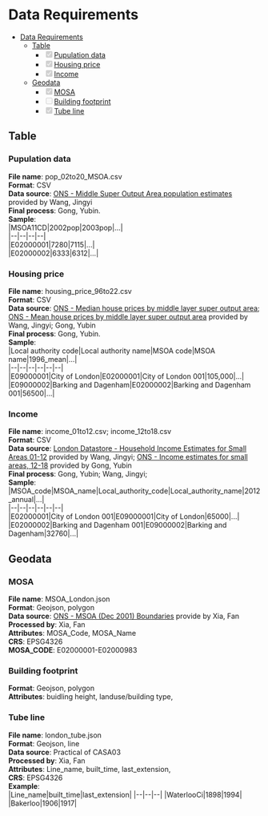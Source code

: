 # Data Requirements

- [Data Requirements](#data-requirements)
  * [Table](#table)
    + <input type="checkbox" disabled checked/>[Pupulation data](#pupulation-data)
    + <input type="checkbox" disabled checked/>[Housing price](#housing-price)
    + <input type="checkbox" disabled checked/>[Income](#income)
  * [Geodata](#geodata)
    + <input type="checkbox" disabled checked/>[MOSA](#mosa)
    + <input type="checkbox" disabled/>[Building footprint](#building-footprint)
    + <input type="checkbox" disabled checked/>[Tube line](#tube-line)
    
## Table 
### Pupulation data
**File name**: pop_02to20_MSOA.csv   
**Format**: CSV   
**Data source**: [ONS - Middle Super Output Area population estimates](https://www.ons.gov.uk/peoplepopulationandcommunity/populationandmigration/populationestimates/datasets/middlesuperoutputareamidyearpopulationestimates) provided by Wang, Jingyi   
**Final process**: Gong, Yubin.   
**Sample**:     
|MSOA11CD|2002pop|2003pop|...|   
|--|--|--|--|   
|E02000001|7280|7115|...|   
|E02000002|6333|6312|...|  
    

### Housing price
**File name**: housing_price_96to22.csv   
**Format**: CSV   
**Data source**: [ONS - Median house prices by middle layer super output area](https://www.ons.gov.uk/peoplepopulationandcommunity/housing/datasets/hpssadataset2medianhousepricebymsoaquarterlyrollingyear); [ONS - Mean house prices by middle layer super output area](https://www.ons.gov.uk/peoplepopulationandcommunity/housing/datasets/hpssadataset3meanhousepricebymsoaquarterlyrollingyear)  provided by Wang, Jingyi; Gong, Yubin    
**Final process**: Gong, Yubin.   
**Sample**:    
|Local authority code|Local authority name|MSOA code|MSOA name|1996_mean|...|   
|--|--|--|--|--|--|   
|E09000001|City of London|E02000001|City of London 001|105,000|...|   
|E09000002|Barking and Dagenham|E02000002|Barking and Dagenham 001|56500|...|   

### Income
**File name**: income_01to12.csv; income_12to18.csv    
**Format**: CSV    
**Data source**: [London Datastore - Household Income Estimates for Small Areas 01-12](https://data.london.gov.uk/dataset/household-income-estimates-small-areas) provided by Wang, Jingyi; [ONS - Income estimates for small areas, 12-18](https://www.ons.gov.uk/employmentandlabourmarket/peopleinwork/earningsandworkinghours/datasets/smallareaincomeestimatesformiddlelayersuperoutputareasenglandandwales) provided by Gong, Yubin    
**Final process**: Gong, Yubin; Wang, Jingyi;    
**Sample**:    
|MSOA_code|MSOA_name|Local_authority_code|Local_authority_name|2012_annual|...|   
|--|--|--|--|--|--|    
|E02000001|City of London 001|E09000001|City of London|65000|...|   
|E02000002|Barking and Dagenham 001|E09000002|Barking and Dagenham|32760|...| 

## Geodata
### MOSA
**File name**: MSOA_London.json   
**Format**: Geojson, polygon   
**Data source**: [ONS - MSOA (Dec 2001) Boundaries](https://geoportal.statistics.gov.uk/datasets/ons::msoa-dec-2001-boundaries-ew-bfc/about) provide by Xia, Fan   
**Processed by**: Xia, Fan   
**Attributes**: MOSA_Code, MOSA_Name   
**CRS**: EPSG4326   
**MOSA_CODE**: E02000001-E02000983   

### Building footprint
**Format**: Geojson, polygon   
**Attributes**: buidling height, landuse/building type, 

### Tube line
**File name**: london_tube.json   
**Format**: Geojson, line    
**Data source**: Practical of CASA03  
**Processed by**: Xia, Fan   
**Attributes**: Line_name, built_time, last_extension,  
**CRS**: EPSG4326   
**Example**:   
|Line_name|built_time|last_extension|
|--|--|--|
|WaterlooCi|1898|1994|
|Bakerloo|1906|1917|    


